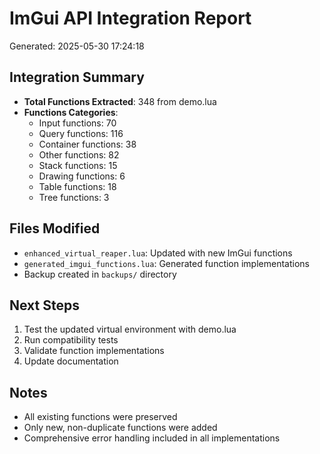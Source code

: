 # ImGui API Integration Report
Generated: 2025-05-30 17:24:18

## Integration Summary
- **Total Functions Extracted**: 348 from demo.lua
- **Functions Categories**: 
  - Input functions: 70
  - Query functions: 116  
  - Container functions: 38
  - Other functions: 82
  - Stack functions: 15
  - Drawing functions: 6
  - Table functions: 18
  - Tree functions: 3

## Files Modified
- `enhanced_virtual_reaper.lua`: Updated with new ImGui functions
- `generated_imgui_functions.lua`: Generated function implementations
- Backup created in `backups/` directory

## Next Steps
1. Test the updated virtual environment with demo.lua
2. Run compatibility tests
3. Validate function implementations
4. Update documentation

## Notes
- All existing functions were preserved
- Only new, non-duplicate functions were added
- Comprehensive error handling included in all implementations

